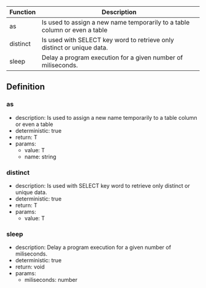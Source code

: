 |Function    |Description                                   |
|------------|----------------------------------------------|
|as|Is used to assign a new name temporarily to a table column or even a table|
|distinct|Is used with SELECT key word to retrieve only distinct or unique data.|
|sleep|Delay a program execution for a given number of miliseconds.|

## Definition

### as

- description: Is used to assign a new name temporarily to a table column or even a table
- deterministic: true
- return: T
- params:
	- value: T
	- name: string

### distinct

- description: Is used with SELECT key word to retrieve only distinct or unique data.
- deterministic: true
- return: T
- params:
	- value: T

### sleep

- description: Delay a program execution for a given number of miliseconds.
- deterministic: true
- return: void
- params:
	- miliseconds: number
